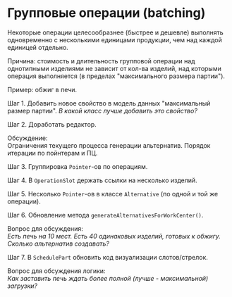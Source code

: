 # Групповые операции (batching)

Некоторые операции целесообразнее (быстрее и дешевле) выполнять одновременно с несколькими единицами продукции, 
чем над каждой единицей отдельно.

Причина: стоимость и длительность групповой операции над однотипными изделиями не зависит от кол-ва изделий, над которыми операция выполняется
(в пределах "максимального размера партии").

Пример: обжиг в печи.

Шаг 1. Добавить новое свойство в модель данных "максимальный размер партии". *В какой класс лучше добавить это свойство?*

Шаг 2. Доработать редактор.

Обсуждение:  
Ограничения текущего процесса генерации альтернатив. Порядок итерации по пойнтерам и ПЦ.

Шаг 3. Группировка `Pointer`-ов по операциям.

Шаг 4. В `OperationSlot` держать ссылки на несколько изделий.

Шаг 5. Несколько `Pointer`-ов в классе `Alternative` (по одной и той же операции).

Шаг 6. Обновление метода `generateAlternativesForWorkCenter()`.

Вопрос для обсуждения:  
*Есть печь на 10 мест. Есть 40 одинаковых изделий, готовых к обжигу. Сколько альтернатив создавать?*

Шаг 7. В `SchedulePart` обновить код визуализации слотов/стрелок.


Вопрос для обсуждения логики:  
*Как заставить печь ждать более полной (лучше - максимальной) загрузки?*

